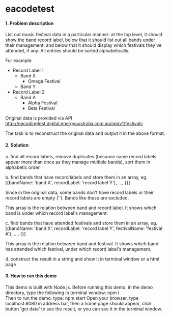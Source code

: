 # eacodetest

#### 1. Problem description
List out music festival data in a particular manner: at the top level, it should show the band record label, below that it should list out all bands under their management, and below that it should display which festivals they've attended, if any. All entries should be sorted alphabetically.

For example:

- Record Label 1
  - Band X
    - Omega Festival
  - Band Y
- Record Label 2
  - Band A
    - Alpha Festival
    - Beta Festival

Original data is provided via API http://eacodingtest.digital.energyaustralia.com.au/api/v1/festivals

The task is to reconstruct the original data and output it in the above format.

#### 2. Solution
a. find all record labels, remove duplicates (because some record labels appear more than once as they manage multiple bands), sort them in alphabetic order
  
b. find bands that have record labels and store them in an array, eg.
[{bandName: 'band X', recordLabel: 'record label Y'}, ..., {}]

Since in the original data, some bands don't have record labels or their record labels are empty (''). Bands like these are excluded. 

This array is the relation between band and record label. It shows which band is under which record label's management.

c. find bands that have attended festivals and store them in an array, eg.
[{bandName: 'band X', recordLabel: 'record label Y', festivalName: 'festival A'}, ..., {}]  

This array is the relation between band and festival. It shows which band has attended which festival, under which record label's management.

d. construct the result in a string and show it in terminal window or a html page

#### 3. How to run this demo
This demo is built with Node.js.
Before running this demo, in the demo directory, type the following in terminal window: npm i  
Then to run the demo, type: npm start
Open your browser, type localhost:8080 in address bar, then a home page should appear, click button 'get data' to see the result, or you can see it in the terminal window.     